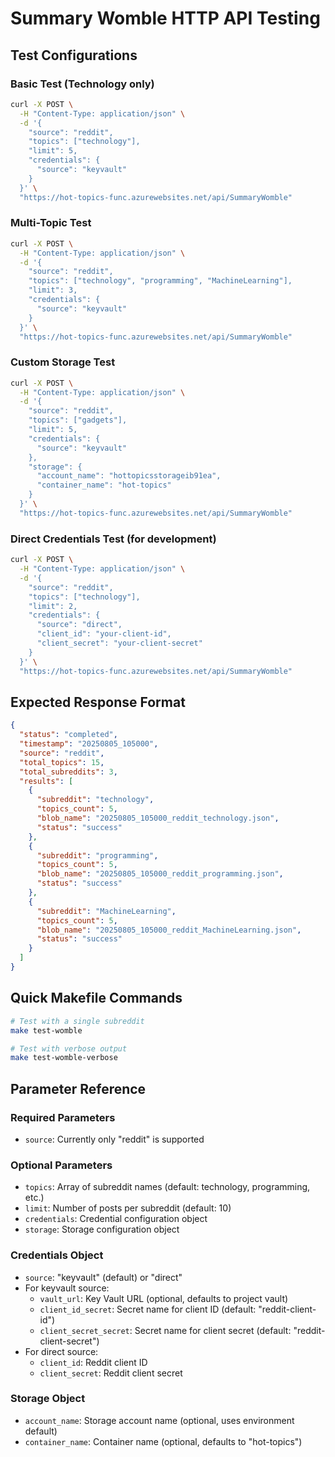 # Summary Womble HTTP API Testing

## Test Configurations

### Basic Test (Technology only)
```bash
curl -X POST \
  -H "Content-Type: application/json" \
  -d '{
    "source": "reddit",
    "topics": ["technology"],
    "limit": 5,
    "credentials": {
      "source": "keyvault"
    }
  }' \
  "https://hot-topics-func.azurewebsites.net/api/SummaryWomble"
```

### Multi-Topic Test
```bash
curl -X POST \
  -H "Content-Type: application/json" \
  -d '{
    "source": "reddit", 
    "topics": ["technology", "programming", "MachineLearning"],
    "limit": 3,
    "credentials": {
      "source": "keyvault"
    }
  }' \
  "https://hot-topics-func.azurewebsites.net/api/SummaryWomble"
```

### Custom Storage Test
```bash
curl -X POST \
  -H "Content-Type: application/json" \
  -d '{
    "source": "reddit",
    "topics": ["gadgets"],
    "limit": 5,
    "credentials": {
      "source": "keyvault"
    },
    "storage": {
      "account_name": "hottopicsstorageib91ea",
      "container_name": "hot-topics"
    }
  }' \
  "https://hot-topics-func.azurewebsites.net/api/SummaryWomble"
```

### Direct Credentials Test (for development)
```bash
curl -X POST \
  -H "Content-Type: application/json" \
  -d '{
    "source": "reddit",
    "topics": ["technology"],
    "limit": 2,
    "credentials": {
      "source": "direct",
      "client_id": "your-client-id",
      "client_secret": "your-client-secret"
    }
  }' \
  "https://hot-topics-func.azurewebsites.net/api/SummaryWomble"
```

## Expected Response Format

```json
{
  "status": "completed",
  "timestamp": "20250805_105000",
  "source": "reddit",
  "total_topics": 15,
  "total_subreddits": 3,
  "results": [
    {
      "subreddit": "technology",
      "topics_count": 5,
      "blob_name": "20250805_105000_reddit_technology.json",
      "status": "success"
    },
    {
      "subreddit": "programming", 
      "topics_count": 5,
      "blob_name": "20250805_105000_reddit_programming.json",
      "status": "success"
    },
    {
      "subreddit": "MachineLearning",
      "topics_count": 5,
      "blob_name": "20250805_105000_reddit_MachineLearning.json", 
      "status": "success"
    }
  ]
}
```

## Quick Makefile Commands

```bash
# Test with a single subreddit
make test-womble

# Test with verbose output
make test-womble-verbose
```

## Parameter Reference

### Required Parameters
- `source`: Currently only "reddit" is supported

### Optional Parameters
- `topics`: Array of subreddit names (default: technology, programming, etc.)
- `limit`: Number of posts per subreddit (default: 10)
- `credentials`: Credential configuration object
- `storage`: Storage configuration object

### Credentials Object
- `source`: "keyvault" (default) or "direct"
- For keyvault source:
  - `vault_url`: Key Vault URL (optional, defaults to project vault)
  - `client_id_secret`: Secret name for client ID (default: "reddit-client-id")
  - `client_secret_secret`: Secret name for client secret (default: "reddit-client-secret")
- For direct source:
  - `client_id`: Reddit client ID
  - `client_secret`: Reddit client secret

### Storage Object
- `account_name`: Storage account name (optional, uses environment default)
- `container_name`: Container name (optional, defaults to "hot-topics")
